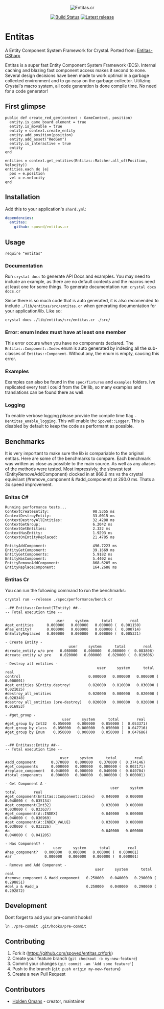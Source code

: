 <p align="center">
    <img src="https://raw.githubusercontent.com/spoved/entitas.cr/master/entitas.cr.png" alt="Entitas.cr">
</p>

<p align="center">
    <a href="https://travis-ci.com/spoved/entitas.cr">
        <img src="https://travis-ci.com/spoved/entitas.cr.svg?branch=master" alt="Build Status"></a>
    <a href="https://github.com/spoved/entitas.cr/releases">
        <img src="https://img.shields.io/github/v/release/spoved/entitas.cr" alt="Latest release"></a>
</p>

# Entitas

A Entity Component System Framework for Crystal. Ported from: [Entitas-CSharp](https://github.com/sschmid/Entitas-CSharp)

Entitas is a super fast Entity Component System Framework (ECS). Internal caching and blazing fast component access makes it second to none. Several design decisions have been made to work optimal in a garbage collected environment and to go easy on the garbage collector. Utilizing Crystal's macro system, all code generation is done compile time. No need for a code generator!

## First glimpse

```crystal
public def create_red_gem(context : GameContext, position)
  entity.is_game_board_element = true
  entity.is_movable = true
  entity = context.create_entity
  entity.add_position(position)
  entity.add_asset("RedGem")
  entity.is_interactive = true
  entity
end
```

```crystal
entities = context.get_entities(Entitas::Matcher.all_of(Position, Velocity))
entities.each do |e|
  pos = e.position
  vel = e.velocity
end
```

## Installation

Add this to your application's `shard.yml`:

```yaml
dependencies:
  entitas:
    github: spoved/entitas.cr
```

## Usage

```crystal
require "entitas"
```

### Documentation

Run `crystal docs` to generate API Docs and examples. You may need to include an example, as there are no default contexts and the macros need at least one for some things. To generate documentation run: `crystal docs docs.cr`

Since there is so much code that is auto generated, it is also recomended to include `./lib/entitas/src/entitas.cr` when generating documentation for your application/lib. Like so:

```shell
crystal docs ./lib/entitas/src/entitas.cr ./src/
```

### Error: enum Index must have at least one member

This error occurs when you have no components declared. The `Entitas::Component::Index` enum is auto generated by indexing all the sub-classes of `Entitas::Component`. Without any, the enum is empty, causing this error.

### Examples

Examples can also be found in the `spec/fixtures` and `examples` folders. Ive replicated every test i could from the C# lib, so many examples and translations can be found there as well.

### Logging

To enable verbose logging please provide the compile time flag `-Dentitas_enable_logging`. This will enable the `Spoved::Logger`.
This is disabled by default to keep the code as performant as possible.

## Benchmarks

It is very important to make sure the lib is compariable to the original entitas. Here are some of the benchmarks to compare. Each benchmark was written as close as possible to the main source. As well as any aliases of the methods were tested. Most impressivly, the slowest test (EntityRemoveAddComponent) clocked in at 868.6 ms vs the crystal equivilant (#remove_component & #add_component) at 290.0 ms. Thats a 3x speed improvement.

### Enitas C#
```
Running performance tests...
ContextCreateEntity:                    98.5355 ms
ContextDestroyEntity:                   33.0015 ms
ContextDestroyAllEntities:              32.4288 ms
ContextGetGroup:                        6.2042 ms
ContextGetEntities:                     2.322 ms
ContextHasEntity:                       1.9293 ms
ContextOnEntityReplaced:                21.4785 ms

EntityAddComponent:                     496.7223 ms
EntityGetComponent:                     39.1669 ms
EntityGetComponents:                    5.9182 ms
EntityHasComponent:                     5.4402 ms
EntityRemoveAddComponent:               868.6205 ms
EntityReplaceComponent:                 164.2688 ms
```

### Entitas Cr

You can run the following command to run the benchmarks:

`crystal run --release ./spec/performance/bench.cr`

```
--## Entitas::Context(TEntity) ##--
-- Total execution time --

                       user     system      total        real
#get_entities      0.000000   0.000000   0.000000 (  0.001150)
#has_entity?       0.000000   0.000000   0.000000 (  0.000714)
OnEntityReplaced   0.000000   0.000000   0.000000 (  0.005321)

- Create Entity -
                             user     system      total        real
#create_entity w/o pre   0.080000   0.000000   0.080000 (  0.083808)
#create_entity w/ pre    0.020000   0.000000   0.020000 (  0.019606)

- Destroy all entities -
                                          user     system      total        real
control                               0.000000   0.000000   0.000000 (  0.000001)
#get_entities &Entity.destroy!        0.020000   0.010000   0.030000 (  0.021025)
#destroy_all_entities                 0.020000   0.000000   0.020000 (  0.020348)
#destroy_all_entities (pre-destroy)   0.020000   0.000000   0.020000 (  0.016953)

- #get_group -
                          user     system      total        real
#get_group by Int32   0.050000   0.000000   0.050000 (  0.053371)
#get_group by class   0.050000   0.000000   0.050000 (  0.047716)
#get_group by Enum    0.050000   0.000000   0.050000 (  0.047686)


--## Entitas::Entity ##--
-- Total execution time --

                         user     system      total        real
#add_component       0.370000   0.000000   0.370000 (  0.374146)
#get_components      0.000000   0.000000   0.000000 (  0.002171)
#replace_component   0.040000   0.000000   0.040000 (  0.040704)
#total_components    0.000000   0.000000   0.000000 (  0.000001)

- Get Component A -
                                                user     system      total        real
#get_component(Entitas::Component::Index)   0.040000   0.000000   0.040000 (  0.035134)
#get_component(Int32)                       0.030000   0.000000   0.030000 (  0.033637)
#get_component(A::INDEX)                    0.040000   0.000000   0.040000 (  0.036969)
#get_component(A::INDEX_VALUE)              0.030000   0.000000   0.030000 (  0.033226)
#a                                          0.040000   0.000000   0.040000 (  0.041205)

- Has Component? -
                      user     system      total        real
#has_component?   0.000000   0.000000   0.000000 (  0.000001)
#a?               0.000000   0.000000   0.000000 (  0.000001)

- Remove and Add Component -
                                         user     system      total        real
#remove_component & #add_component   0.250000   0.040000   0.290000 (  0.298851)
#del_a & #add_a                      0.250000   0.040000   0.290000 (  0.292872)
```

## Development

Dont forget to add your pre-commit hooks!

```
ln ./pre-commit .git/hooks/pre-commit
```

## Contributing

1. Fork it (<https://github.com/spoved/entitas.cr/fork>)
2. Create your feature branch (`git checkout -b my-new-feature`)
3. Commit your changes (`git commit -am 'Add some feature'`)
4. Push to the branch (`git push origin my-new-feature`)
5. Create a new Pull Request

## Contributors

- [Holden Omans](https://github.com/kalinon) - creator, maintainer
